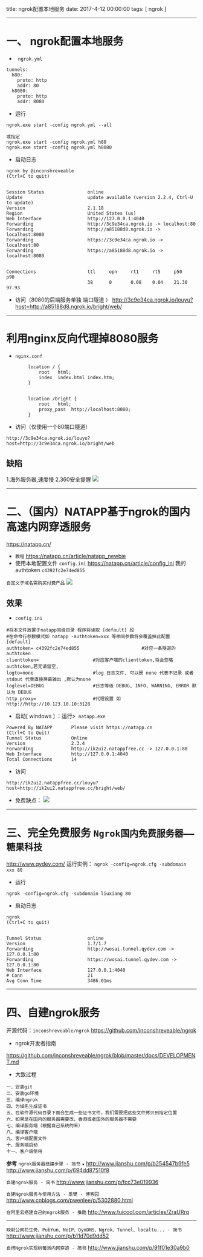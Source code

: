 title: ngrok配置本地服务
date: 2017-4-12 00:00:00
tags: [ ngrok ]


---


# 一、 ngrok配置本地服务
- ` ngrok.yml`
```
tunnels:
  h80:
    proto: http
    addr: 80
  h8080:
    proto: http
    addr: 8080
```
- 运行


```
ngrok.exe start -config ngrok.yml --all

或指定
ngrok.exe start -config ngrok.yml h80
ngrok.exe start -config ngrok.yml h8080
```


- 启动日志
```
ngrok by @inconshreveable                                       (Ctrl+C to quit)


Session Status                online
Update                        update available (version 2.2.4, Ctrl-U to update)
Version                       2.1.18
Region                        United States (us)
Web Interface                 http://127.0.0.1:4040
Forwarding                    http://3c9e34ca.ngrok.io -> localhost:80
Forwarding                    http://a85188d8.ngrok.io -> localhost:8080
Forwarding                    https://3c9e34ca.ngrok.io -> localhost:80
Forwarding                    https://a85188d8.ngrok.io -> localhost:8080


Connections                   ttl     opn     rt1     rt5     p50     p90
                              38      0       0.08    0.04    21.30   97.93
```


- 访问（8080的后端服务单独 端口隧道 ）
http://3c9e34ca.ngrok.io/louyu?host=http://a85188d8.ngrok.io/bright/web/



---
# 利用nginx反向代理掉8080服务
- `nginx.conf`
```
        location / {
            root   html;
            index  index.html index.htm;
        }


        location /bright {
            root   html;
            proxy_pass  http://localhost:8080;
        }
```


- 访问（仅使用一个80端口隧道）

```
http://3c9e34ca.ngrok.io/louyu?host=http://3c9e34ca.ngrok.io/bright/web

```


## 缺陷
1.海外服务器,速度慢
2.360安全提醒
![](http://ll-blog.oss-cn-hangzhou.aliyuncs.com/17-8-12/78635931.jpg)

 
---
# 二、（国内）NATAPP基于ngrok的国内高速内网穿透服务
https://natapp.cn/


-  ` 教程 `   https://natapp.cn/article/natapp_newbie
- 使用本地配置文件 ` config.ini `   https://natapp.cn/article/config_ini
我的 authtoken  `c4392fc2e74ed855`



`自定义子域名需购买付费产品`
![]( http://ll-blog.oss-cn-hangzhou.aliyuncs.com/17-8-12/5497063.jpg)
 
## 效果
- `config.ini`
```
#将本文件放置于natapp同级目录 程序将读取 [default] 段
#在命令行参数模式如 natapp -authtoken=xxx 等相同参数将会覆盖掉此配置
[default]
authtoken= c4392fc2e74ed855                       #对应一条隧道的authtoken
clienttoken=                    #对应客户端的clienttoken,将会忽略authtoken,若无请留空,
logto=none                      #log 日志文件, 可以是 none 代表不记录 或者 stdout 代表直接屏幕输出 ,默认为none
loglevel=DEBUG                  #日志等级 DEBUG, INFO, WARNING, ERROR 默认为 DEBUG
http_proxy=                     #代理设置 如 http://http://10.123.10.10:3128
```


- 启动[ windows ] ：运行>` natapp.exe`
```
Powered By NATAPP       Please visit https://natapp.cn          (Ctrl+C to Quit)
Tunnel Status           Online
Version                 2.3.4
Forwarding              http://ik2ui2.natappfree.cc -> 127.0.0.1:80
Web Interface           http://127.0.0.1:4040
Total Connections       14
```


- 访问
```
http://ik2ui2.natappfree.cc/louyu?host=http://ik2ui2.natappfree.cc/bright/web/

```


- 免费缺点：
![](http://ll-blog.oss-cn-hangzhou.aliyuncs.com/17-8-12/45480419.jpg)



---
# 三、完全免费服务 `Ngrok国内免费服务器——糖果科技`
http://www.qydev.com/
运行实例： `ngrok -config=ngrok.cfg -subdomain xxx 80`


- 运行
```
ngrok -config=ngrok.cfg -subdomain liuxiang 80

```
- 启动日志
```
ngrok                                                           (Ctrl+C to quit)


Tunnel Status                 online
Version                       1.7/1.7
Forwarding                    http://wosai.tunnel.qydev.com -> 127.0.0.1:80
Forwarding                    https://wosai.tunnel.qydev.com -> 127.0.0.1:80
Web Interface                 127.0.0.1:4040
# Conn                        21
Avg Conn Time                 3486.01ms
```


---
# 四、自建ngrok服务
开源代码：`inconshreveable/ngrok`  https://github.com/inconshreveable/ngrok


- ngrok开发者指南

https://github.com/inconshreveable/ngrok/blob/master/docs/DEVELOPMENT.md


- 大致过程
```
一、安装git
二、安装go环境
三、编译ngrok
四、为域名生成证书
五、在软件源代码目录下面会生成一些证书文件，我们需要把这些文件拷贝到指定位置
六、如果是在国内的服务器需要改，香港或者国外的服务器不需要
七、编译服务端（根据自己系统的来）
八、编译客户端
九、客户端配置文件
十、服务端启动
十一、客户端使用
```


**参考**
`ngrok服务器搭建步骤 - 简书` `★`
http://www.jianshu.com/p/b254547b9fe5
http://www.jianshu.com/p/694dd87510f8


`自建ngrok服务 - 简书`
http://www.jianshu.com/p/fcc73e019936


`自建Ngrok服务与使用方法 - 季樊 - 博客园`
http://www.cnblogs.com/pwenlee/p/5302880.html


`在阿里云搭建自己的ngrok服务 - 推酷`
http://www.tuicool.com/articles/ZraURrq


---
`映射公网花生壳、PubYun、NoIP、DynDNS、Ngrok、Tunnel、localtu... - 简书`
http://www.jianshu.com/p/b11d70d9dd52


`自搭Ngrok实现树莓派内网穿透 - 简书`
http://www.jianshu.com/p/91f01e30a9b0



